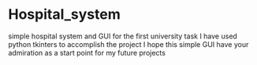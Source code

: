 # Hospital_system
simple hospital system and GUI for the first university task
I have used python tkinters to accomplish the project
I hope this simple GUI have your admiration as a start point for my future projects
